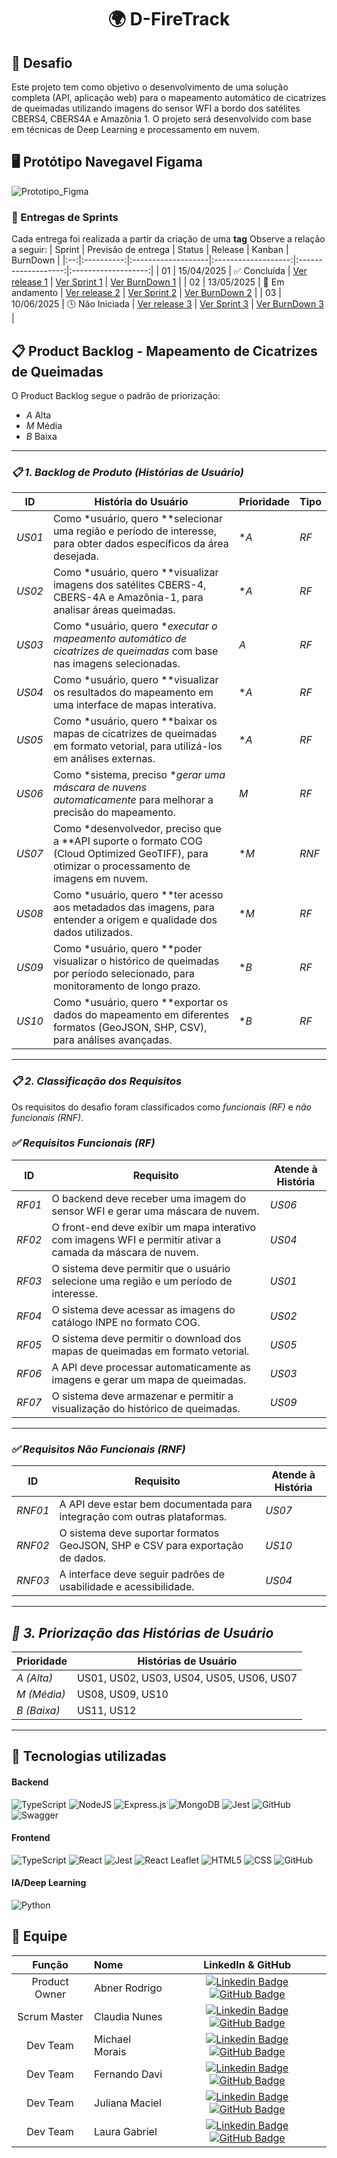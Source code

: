 <h1 align="center">🌍 D-FireTrack</h1>

## :memo: Desafio
Este projeto tem como objetivo o desenvolvimento de uma solução completa (API, aplicação web) para o mapeamento automático de cicatrizes de queimadas utilizando imagens do sensor WFI a bordo dos satélites CBERS4, CBERS4A e Amazônia 1. O projeto será desenvolvido com base em técnicas de Deep Learning e processamento em nuvem.
 
## 🖥️ Protótipo Navegavel Figama
![Prototipo_Figma](https://github.com/user-attachments/assets/a31bfa27-72ec-432b-a0a2-b32b16ee8c0b)



### 🏁 Entregas de Sprints





Cada entrega foi realizada a partir da criação de uma **tag** Observe a relação a seguir:
| Sprint | Previsão de entrega | Status | Release | Kanban | BurnDown |
|:--:|:----------:|:-------------------|:-------------------:|:-------------------:|:-------------------:|
| 01 | 15/04/2025 | ✅ Concluída | [Ver release 1]() | [Ver Sprint 1]() | [Ver BurnDown 1]() |
| 02 | 13/05/2025 | 🚧 Em andamento | [Ver release 2]() | [Ver Sprint 2]() | [Ver BurnDown 2]() |
| 03 | 10/06/2025 | 🕓 Não Iniciada | [Ver release 3]() | [Ver Sprint 3]() | [Ver BurnDown 3]() |

## 📋 Product Backlog - Mapeamento de Cicatrizes de Queimadas
O Product Backlog segue o padrão de priorização:
- *A* Alta
- *M* Média
- *B* Baixa

---

### *📋 1. Backlog de Produto (Histórias de Usuário)*

| ID       | História do Usuário                                                                                                                               | Prioridade | Tipo    |
| -------- | ------------------------------------------------------------------------------------------------------------------------------------------------- | ---------- | ------- |
| *US01* | Como *usuário, quero **selecionar uma região e período de interesse, para obter dados específicos da área desejada.                          | **A*      | *RF*  |
| *US02* | Como *usuário, quero **visualizar imagens dos satélites CBERS-4, CBERS-4A e Amazônia-1, para analisar áreas queimadas.                       | **A*      | *RF*  |
| *US03* | Como *usuário, quero **executar o mapeamento automático de cicatrizes de queimadas* com base nas imagens selecionadas.                        | *A*      | *RF*  |
| *US04* | Como *usuário, quero **visualizar os resultados do mapeamento em uma interface de mapas interativa.                                          | **A*      | *RF*  |
| *US05* | Como *usuário, quero **baixar os mapas de cicatrizes de queimadas em formato vetorial, para utilizá-los em análises externas.                | **A*      | *RF*  |
| *US06* | Como *sistema, preciso **gerar uma máscara de nuvens automaticamente* para melhorar a precisão do mapeamento.                                 | *M*      | *RF*  |
| *US07* | Como *desenvolvedor, preciso que a **API suporte o formato COG (Cloud Optimized GeoTIFF), para otimizar o processamento de imagens em nuvem. | **M*      | *RNF* |
| *US08* | Como *usuário, quero **ter acesso aos metadados das imagens, para entender a origem e qualidade dos dados utilizados.                        | **M*      | *RF*  |
| *US09* | Como *usuário, quero **poder visualizar o histórico de queimadas por período selecionado, para monitoramento de longo prazo.                 | **B*      | *RF*  |
| *US10* | Como *usuário, quero **exportar os dados do mapeamento em diferentes formatos (GeoJSON, SHP, CSV), para análises avançadas.                  | **B*      | *RF*  |

---

### *📋 2. Classificação dos Requisitos*

Os requisitos do desafio foram classificados como *funcionais (RF)* e *não funcionais (RNF)*.

### *✅ Requisitos Funcionais (RF)*

| ID       | Requisito                                                                                                  | Atende à História |
| -------- | ---------------------------------------------------------------------------------------------------------- | ----------------- |
| *RF01* | O backend deve receber uma imagem do sensor WFI e gerar uma máscara de nuvem.                              | *US06*          |
| *RF02* | O front-end deve exibir um mapa interativo com imagens WFI e permitir ativar a camada da máscara de nuvem. | *US04*          |
| *RF03* | O sistema deve permitir que o usuário selecione uma região e um período de interesse.                      | *US01*          |
| *RF04* | O sistema deve acessar as imagens do catálogo INPE no formato COG.                                         | *US02*          |
| *RF05* | O sistema deve permitir o download dos mapas de queimadas em formato vetorial.                             | *US05*          |
| *RF06* | A API deve processar automaticamente as imagens e gerar um mapa de queimadas.                              | *US03*          |
| *RF07* | O sistema deve armazenar e permitir a visualização do histórico de queimadas.                              | *US09*          |

---

### *✅ Requisitos Não Funcionais (RNF)*

| ID        | Requisito                                                                     | Atende à História |
| --------- | ----------------------------------------------------------------------------- | ----------------- |
| *RNF01* | A API deve estar bem documentada para integração com outras plataformas.      | *US07*          |
| *RNF02* | O sistema deve suportar formatos GeoJSON, SHP e CSV para exportação de dados. | *US10*          |
| *RNF03* | A interface deve seguir padrões de usabilidade e acessibilidade.              | *US04*          |

---

## *📌 3. Priorização das Histórias de Usuário*

| Prioridade    | Histórias de Usuário                     |
| ------------- | ---------------------------------------- |
| *A (Alta)*  | US01, US02, US03, US04, US05, US06, US07 |
| *M (Média)* | US08, US09, US10                         |
| *B (Baixa)* | US11, US12                               |

---

## 🔧 Tecnologias utilizadas

#### Backend
![TypeScript](https://img.shields.io/badge/typescript-%23007ACC.svg?style=for-the-badge&logo=typescript&logoColor=white)
![NodeJS](https://img.shields.io/badge/node.js-6DA55F?style=for-the-badge&logo=node.js&logoColor=white)
![Express.js](https://img.shields.io/badge/express.js-%23404d59.svg?style=for-the-badge&logo=express&logoColor=%2361DAFB)
![MongoDB](https://img.shields.io/badge/MongoDB-4EA94B?style=for-the-badge&logo=mongodb&logoColor=white)
![Jest](https://img.shields.io/badge/Jest-blue?style=for-the-badge&logo=jest&logoColor=white)
![GitHub](https://img.shields.io/badge/GitHub-100000?style=for-the-badge&logo=github&logoColor=white)
![Swagger](https://img.shields.io/badge/Swagger-%2300B2A0.svg?style=for-the-badge&logo=swagger&logoColor=white)

#### Frontend
![TypeScript](https://img.shields.io/badge/typescript-%23007ACC.svg?style=for-the-badge&logo=typescript&logoColor=white)
![React](https://img.shields.io/badge/react-%2320232a.svg?style=for-the-badge&logo=react&logoColor=%2361DAFB)
![Jest](https://img.shields.io/badge/Jest-blue?style=for-the-badge&logo=jest&logoColor=white)
![React Leaflet](https://img.shields.io/badge/React_Leaflet-%2300A859.svg?style=for-the-badge&logo=react&logoColor=white)
![HTML5](https://img.shields.io/badge/html5-%23E34F26.svg?style=for-the-badge&logo=html5&logoColor=white)
![CSS](https://img.shields.io/badge/CSS-239120?&style=for-the-badge&logo=css3&logoColor=white)
![GitHub](https://img.shields.io/badge/GitHub-100000?style=for-the-badge&logo=github&logoColor=white)

#### IA/Deep Learning
![Python](https://img.shields.io/badge/Python-%2337769E.svg?style=for-the-badge&logo=python&logoColor=white)

<span id="equipe">

## :busts_in_silhouette: Equipe

|    Função     | Nome                           |                                                                                                                                                      LinkedIn & GitHub                                                                                                                                                      |
| :-----------: | :----------------------------- | :-------------------------------------------------------------------------------------------------------------------------------------------------------------------------------------------------------------------------------------------------------------------------------------------------------------------------: |
|   Product Owner    | Abner Rodrigo       |   [![Linkedin Badge](https://img.shields.io/badge/Linkedin-blue?style=flat-square&logo=Linkedin&logoColor=white)](https://www.linkedin.com/in/abnercosta97) [![GitHub Badge](https://img.shields.io/badge/GitHub-111217?style=flat-square&logo=github&logoColor=white)](https://github.com/abnercosta97)   |
Scrum Master    | Claudia Nunes  |                              [![Linkedin Badge](https://img.shields.io/badge/Linkedin-blue?style=flat-square&logo=Linkedin&logoColor=white)](https://www.linkedin.com/in/claudia-nuness) [![GitHub Badge](https://img.shields.io/badge/GitHub-111217?style=flat-square&logo=github&logoColor=white)](https://github.com/Claudia-Nunes)         |
| Dev Team | Michael Morais      |                                               [![Linkedin Badge](https://img.shields.io/badge/Linkedin-blue?style=flat-square&logo=Linkedin&logoColor=white)](https://www.linkedin.com/in/michael-morais22/) [![GitHub Badge](https://img.shields.io/badge/GitHub-111217?style=flat-square&logo=github&logoColor=white)](https://github.com/itsmorais)                                               |
| Dev Team  |  Fernando Davi     |        [![Linkedin Badge](https://img.shields.io/badge/Linkedin-blue?style=flat-square&logo=Linkedin&logoColor=white)](https://www.linkedin.com/in/fernando-davi-492842276) [![GitHub Badge](https://img.shields.io/badge/GitHub-111217?style=flat-square&logo=github&logoColor=white)](https://github.com/fnddavi)                             |
|   Dev Team    | Juliana Maciel   |                                               [![Linkedin Badge](https://img.shields.io/badge/Linkedin-blue?style=flat-square&logo=Linkedin&logoColor=white)](https://www.linkedin.com/in/juliana-maciel-manso) [![GitHub Badge](https://img.shields.io/badge/GitHub-111217?style=flat-square&logo=github&logoColor=white)](https://github.com/Jummanso)                                               |
|   Dev Team    | Laura Gabriel   |                                               [![Linkedin Badge](https://img.shields.io/badge/Linkedin-blue?style=flat-square&logo=Linkedin&logoColor=white)]( https://www.linkedin.com/in/eulauragabriel/) [![GitHub Badge](https://img.shields.io/badge/GitHub-111217?style=flat-square&logo=github&logoColor=white)]( https://github.com/eulauragabriel)                                               |



